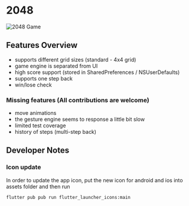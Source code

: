 # 2048

![2048 Game](https://raw.githubusercontent.com/victorkifer/game2048/master/resources/screenshot.png)

## Features Overview

- supports different grid sizes (standard - 4x4 grid)
- game engine is separated from UI
- high score support (stored in SharedPreferences / NSUserDefaults)
- supports one step back
- win/lose check

### Missing features (All contributions are welcome)

- move animations
- the gesture engine seems to response a little bit slow
- limited test coverage
- history of steps (multi-step back)

## Developer Notes

### Icon update

In order to update the app icon, put the new icon for android and ios into assets folder and then run

```bash
flutter pub pub run flutter_launcher_icons:main
```
